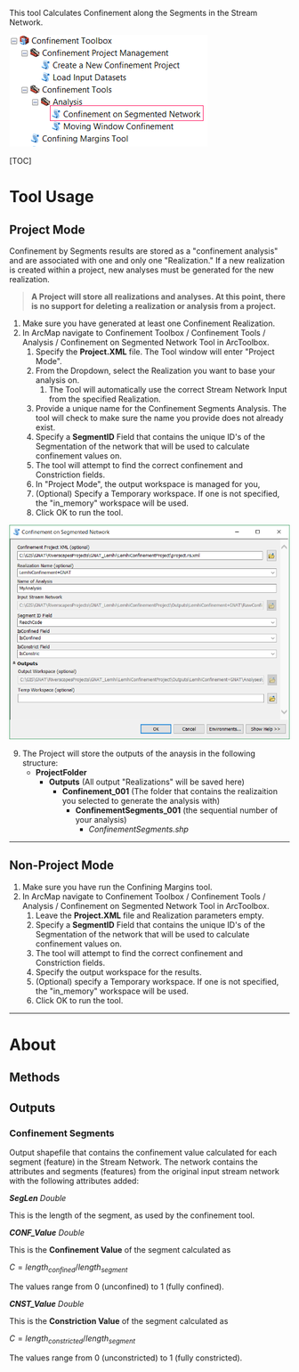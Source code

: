 This tool Calculates Confinement along the Segments in the Stream Network.

![](Images/ArcToolbox-ConfinementSegments.png)

[TOC]

# Tool Usage

## Project Mode

Confinement by Segments results are stored as a "confinement analysis" and are associated with one and only one "Realization." If a new realization is created within a project, new analyses must be generated for the new realization. 

> **A Project will store all realizations and analyses. At this point, there is no support for deleting a realization or analysis from a project.**

1. Make sure you have generated at least one Confinement Realization.
2. In ArcMap navigate to Confinement Toolbox / Confinement Tools / Analysis / Confinement on Segmented Network Tool in ArcToolbox.
   1. Specify the **Project.XML** file. The Tool window will enter "Project Mode".
   2. From the Dropdown, select the Realization you want to base your analysis on.
      1. The Tool will automatically use the correct Stream Network Input from the specified Realization.
   3. Provide a unique name for the Confinement Segments Analysis. The tool will check to make sure the name you provide does not already exist.
   4. Specify a **SegmentID** Field that contains the unique ID's of the Segmentation of the network that will be used to calculate confinement values on.
   5. The tool will attempt to find the correct confinement and Constriction fields.
   6. In "Project Mode", the output workspace is managed for you, 
   7. (Optional) Specify a Temporary workspace.  If one is not specified, the "in_memory" workspace will be used.
   8. Click OK to run the tool.

![](Images/AnalysisConfinementSegments.png)

9. The Project will store the outputs of the anaysis in the following structure:
   - **ProjectFolder**
     - **Outputs** (All output "Realizations" will be saved here)
       - **Confinement_001** (The folder that contains the realizaition you selected to generate the analysis with)
         - **ConfinementSegments_001** (the sequential number of your analysis)
           - *ConfinementSegments.shp*

------

## Non-Project Mode

1. Make sure you have run the Confining Margins tool.
2. In ArcMap navigate to Confinement Toolbox / Confinement Tools / Analysis / Confinement on Segmented Network Tool in ArcToolbox.
   1. Leave the **Project.XML** file and Realization parameters empty.
   2. Specify a **SegmentID** Field that contains the unique ID's of the Segmentation of the network that will be used to calculate confinement values on.
   3. The tool will attempt to find the correct confinement and Constriction fields.
   4. Specify the output workspace for the results.
   5. (Optional) specify a Temporary workspace. If one is not specified, the "in_memory" workspace will be used.
   6. Click OK to run the tool.

------

# About

## Methods

## Outputs

### Confinement Segments

Output shapefile that contains the confinement value calculated for each segment (feature) in the Stream Network. The network contains the attributes and segments (features) from the original input stream network with the following attributes added:

***SegLen*** *Double*

This is the length of the segment, as used by the confinement tool. 

***CONF_Value*** *Double*

This is the **Confinement Value** of the segment calculated as 

$C = length_{confined}/length_{segment}$

The values range from 0 (unconfined) to 1 (fully confined).

***CNST_Value*** *Double*

This is the **Constriction Value** of the segment calculated as 

$C = length_{constricted}/length_{segment}$

The values range from 0 (unconstricted) to 1 (fully constricted).

